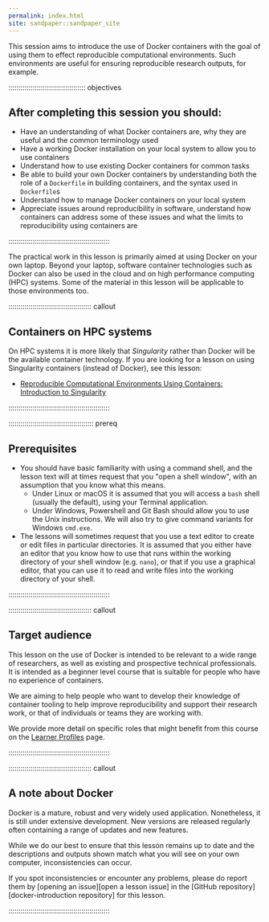 ```yaml
---
permalink: index.html
site: sandpaper::sandpaper_site
---
```


This session aims to introduce the use of Docker containers with the goal of using them to effect reproducible computational environments. Such environments are useful for ensuring reproducible research outputs, for example.

::::::::::::::::::::::::::::::::::::::  objectives

## After completing this session you should:

- Have an understanding of what Docker containers are, why they are useful
  and the common terminology used
- Have a working Docker installation on your local system to allow you to
  use containers
- Understand how to use existing Docker containers for common tasks
- Be able to build your own Docker containers by understanding both the role
  of a `Dockerfile` in building containers, and the syntax used in `Dockerfile`s
- Understand how to manage Docker containers on your local system
- Appreciate issues around reproducibility in software, understand how
  containers can address some of these issues and what the limits to
  reproducibility using containers are
  

::::::::::::::::::::::::::::::::::::::::::::::::::

The practical work in this lesson is primarily aimed at using Docker on your own laptop. Beyond your laptop, software container technologies such as Docker can also be used in the cloud and on high performance computing (HPC) systems. Some of the material in this lesson will be applicable to those environments too.

:::::::::::::::::::::::::::::::::::::::::  callout

## Containers on HPC systems

On HPC systems it is more likely that *Singularity* rather than Docker will be the available container technology.
If you are looking for a lesson on using Singularity containers (instead of Docker), see this lesson:

- [Reproducible Computational Environments Using Containers: Introduction to Singularity](https://carpentries-incubator.github.io/singularity-introduction/)
  

::::::::::::::::::::::::::::::::::::::::::::::::::

::::::::::::::::::::::::::::::::::::::::::  prereq

## Prerequisites

- You should have basic familiarity with using a command shell, and the lesson text will at times request that you "open a shell window", with an assumption that you know what this means.
  - Under Linux or macOS it is assumed that you will access a `bash` shell (usually the default), using your Terminal application.
  - Under Windows, Powershell and Git Bash should allow you to use the Unix instructions. We will also try to give command variants for Windows `cmd.exe`.
- The lessons will sometimes request that you use a text editor to create or edit files in particular directories. It is assumed that you either have an editor that you know how to use that runs within the working directory of your shell window (e.g. `nano`), or that if you use a graphical editor, that you can use it to read and write files into the working directory of your shell.
  

::::::::::::::::::::::::::::::::::::::::::::::::::

:::::::::::::::::::::::::::::::::::::::::  callout

## Target audience

This lesson on the use of Docker is intended to be relevant to a wide range of
researchers, as well as existing and prospective technical professionals. It is
intended as a beginner level course that is suitable for people who have no
experience of containers.

We are aiming to help people who want to develop their knowledge of container
tooling to help improve reproducibility and support their research work, or
that of individuals or teams they are working with.

We provide more detail on specific roles that might benefit from this course on
the [Learner Profiles](/profiles.html) page.

::::::::::::::::::::::::::::::::::::::::::::::::::

:::::::::::::::::::::::::::::::::::::::::  callout

## A note about Docker

Docker is a mature, robust and very widely used application. Nonetheless,
it is still under extensive development. New versions are released regularly
often containing a range of updates and new features.

While we do our best to ensure that this lesson remains up to date and the
descriptions and outputs shown match what you will see on your own computer,
inconsistencies can occur.

If you spot inconsistencies or encounter any problems, please do report them
by [opening an issue][open a lesson issue] in the [GitHub repository][docker-introduction repository]
for this lesson.


::::::::::::::::::::::::::::::::::::::::::::::::::



<!-- TODO: systematically check for Windows-isms -->

<!--  LocalWords:  prereq links.md endcomment
 -->

